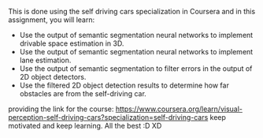 This is done using the self driving cars specialization in Coursera and in this assignment, you will learn:

- Use the output of semantic segmentation neural networks to implement drivable space estimation in 3D.
- Use the output of semantic segmentation neural networks to implement lane estimation.
- Use the output of semantic segmentation to filter errors in the output of 2D object detectors.
- Use the filtered 2D object detection results to determine how far obstacles are from the self-driving car.

providing the link for the course: https://www.coursera.org/learn/visual-perception-self-driving-cars?specialization=self-driving-cars
keep motivated and keep learning. All the best :D XD
